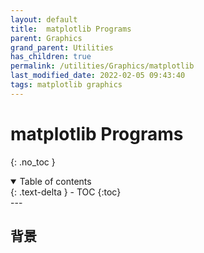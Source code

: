 ```yaml
---
layout: default
title:  matplotlib Programs
parent: Graphics
grand_parent: Utilities
has_children: true
permalink: /utilities/Graphics/matplotlib
last_modified_date: 2022-02-05 09:43:40
tags: matplotlib graphics
---
```


# matplotlib Programs
{: .no_toc }

<details open markdown="block">
  <summary>
    Table of contents
  </summary>
  {: .text-delta }
- TOC
{:toc}
</details>
---

## 背景

